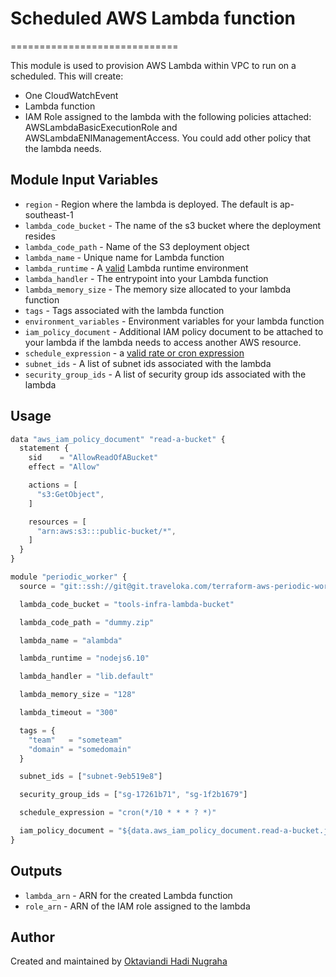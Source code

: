 # Scheduled AWS Lambda function
=============================

This module is used to provision AWS Lambda within VPC to run on a scheduled. This will create:
- One CloudWatchEvent
- Lambda function
- IAM Role assigned to the lambda with the following policies attached: AWSLambdaBasicExecutionRole and AWSLambdaENIManagementAccess. You could add other policy that the lambda needs.

Module Input Variables
----------------------

- `region` - Region where the lambda is deployed. The default is ap-southeast-1
- `lambda_code_bucket` - The name of the s3 bucket where the deployment resides
- `lambda_code_path` - Name of the S3 deployment object
- `lambda_name` - Unique name for Lambda function
- `lambda_runtime` - A [valid](http://docs.aws.amazon.com/cli/latest/reference/lambda/create-function.html#options) Lambda runtime environment
- `lambda_handler` - The entrypoint into your Lambda function
- `lambda_memory_size` - The memory size allocated to your lambda function
- `tags` - Tags associated with the lambda function
- `environment_variables` - Environment variables for your lambda function
- `iam_policy_document` - Additional IAM policy document to be attached to your lambda if the lambda needs to access another AWS resource.
- `schedule_expression` - a [valid rate or cron expression](http://docs.aws.amazon.com/lambda/latest/dg/tutorial-scheduled-events-schedule-expressions.html)
- `subnet_ids` - A list of subnet ids associated with the lambda
- `security_group_ids` - A list of security group ids associated with the lambda

Usage 
-----

```js
data "aws_iam_policy_document" "read-a-bucket" {
  statement {
    sid    = "AllowReadOfABucket"
    effect = "Allow"

    actions = [
      "s3:GetObject",
    ]

    resources = [
      "arn:aws:s3:::public-bucket/*",
    ]
  }
}

module "periodic_worker" {
  source = "git::ssh://git@git.traveloka.com/terraform-aws-periodic-worker-vpc.git?ref=[version]"

  lambda_code_bucket = "tools-infra-lambda-bucket"

  lambda_code_path = "dummy.zip"

  lambda_name = "alambda"

  lambda_runtime = "nodejs6.10"

  lambda_handler = "lib.default"

  lambda_memory_size = "128"

  lambda_timeout = "300"

  tags = {
    "team"   = "someteam"
    "domain" = "somedomain"
  }

  subnet_ids = ["subnet-9eb519e8"]

  security_group_ids = ["sg-17261b71", "sg-1f2b1679"]

  schedule_expression = "cron(*/10 * * * ? *)"

  iam_policy_document = "${data.aws_iam_policy_document.read-a-bucket.json}"
}
```

Outputs
-------
- `lambda_arn` - ARN for the created Lambda function
- `role_arn` - ARN of the IAM role assigned to the lambda

Author
------
Created and maintained by [Oktaviandi Hadi Nugraha](https://github.com/oktaviandi-nugraha)
